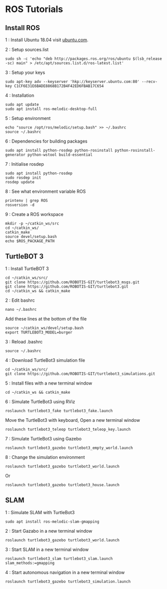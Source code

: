 # ROS Tutorials


## Install ROS

1 : Install Ubuntu 18.04 visit [ubuntu.com](https://http://releases.ubuntu.com/bionic/).

2 : Setup sources.list

	sudo sh -c 'echo "deb http://packages.ros.org/ros/ubuntu $(lsb_release -sc) main" > /etc/apt/sources.list.d/ros-latest.list'
	
3 : Setup your keys
	
	sudo apt-key adv --keyserver 'hkp://keyserver.ubuntu.com:80' --recv-key C1CF6E31E6BADE8868B172B4F42ED6FBAB17C654

4 : Installation

	sudo apt update
	sudo apt install ros-melodic-desktop-full

5 : Setup environment

	echo "source /opt/ros/melodic/setup.bash" >> ~/.bashrc
	source ~/.bashrc

6 : Dependencies for building packages

	sudo apt install python-rosdep python-rosinstall python-rosinstall-generator python-wstool build-essential

7 : Initialise rosdep

	sudo apt install python-rosdep
	sudo rosdep init
	rosdep update
	
8 : See what environment variable ROS 

	printenv | grep ROS
	rosversion -d

9 : Create a ROS workspace
	
	mkdir -p ~/catkin_ws/src
	cd ~/catkin_ws/
	catkin_make
	source devel/setup.bash
	echo $ROS_PACKAGE_PATH

## TurtleBOT 3

1 : Install TurtleBOT 3

	cd ~/catkin_ws/src/
	git clone https://github.com/ROBOTIS-GIT/turtlebot3_msgs.git
	git clone https://github.com/ROBOTIS-GIT/turtlebot3.git
	cd ~/catkin_ws && catkin_make
	
	
	
2 : Edit bashrc

	nano ~/.bashrc

Add these lines at the bottom of the file
	
	source ~/catkin_ws/devel/setup.bash
	export TURTLEBOT3_MODEL=burger 

3 : Reload .bashrc

	source ~/.bashrc

4 : Download TurtleBot3 simulation file

	cd ~/catkin_ws/src/
	git clone https://github.com/ROBOTIS-GIT/turtlebot3_simulations.git

5 : Install files with a new terminal window

	cd ~/catkin_ws && catkin_make

6 : Simulate TurtleBot3 using RViz

	roslaunch turtlebot3_fake turtlebot3_fake.launch

Move the TurtleBot3 with keyboard, Open a new terminal window 

	roslaunch turtlebot3_teleop turtlebot3_teleop_key.launch

7 : Simulate TurtleBot3 using Gazebo

	roslaunch turtlebot3_gazebo turtlebot3_empty_world.launch

8 : Change the simulation environment

	roslaunch turtlebot3_gazebo turtlebot3_world.launch

Or

	roslaunch turtlebot3_gazebo turtlebot3_house.launch

## SLAM

1 : Simulate SLAM with TurtleBot3

	sudo apt install ros-melodic-slam-gmapping

2 : Start Gazabo in a new terminal window

	roslaunch turtlebot3_gazebo turtlebot3_world.launch

3 : Start SLAM in a new terminal window

	roslaunch turtlebot3_slam turtlebot3_slam.launch slam_methods:=gmapping

4 : Start autonomous navigation in a new terminal window

	roslaunch turtlebot3_gazebo turtlebot3_simulation.launch